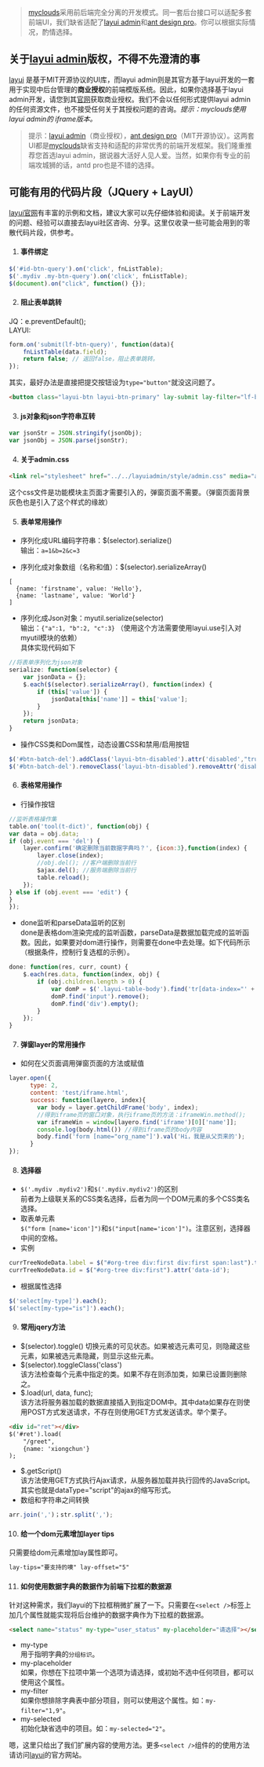>[myclouds](https://gitee.com/osworks/MyClouds)采用前后端完全分离的开发模式。同一套后台接口可以适配多套前端UI，我们缺省适配了[layui admin](https://www.layui.com/admin/)和[ant design pro](https://pro.ant.design/index-cn)。你可以根据实际情况，酌情选择。

## 关于[layui admin](https://www.layui.com/admin/)版权，不得不先澄清的事
[layui](https://www.layui.com) 是基于MIT开源协议的UI库，而layui admin则是其官方基于layui开发的一套用于实现中后台管理的**商业授权**的前端模版系统。因此，如果你选择基于layui admin开发，请您到其[官网](https://www.layui.com/admin/)获取商业授权。我们不会以任何形式提供layui admin的任何资源文件，也不接受任何关于其授权问题的咨询。*提示：myclouds使用layui admin的 iframe版本。*
> 提示：[layui admin](https://www.layui.com/admin/)（商业授权），[ant design pro](https://pro.ant.design/index-cn)（MIT开源协议）。这两套UI都是[myclouds](https://gitee.com/osworks/MyClouds)缺省支持和适配的非常优秀的前端开发框架。我们隆重推荐您首选layui admin，据说器大活好人见人爱。当然，如果你有专业的前端攻城狮的话，antd pro也是不错的选择。

## 可能有用的代码片段（JQuery + LayUI）
[layui官网](https://www.layui.com)有丰富的示例和文档，建议大家可以先仔细体验和阅读。关于前端开发的问题、经验可以直接去layui社区咨询、分享。这里仅收录一些可能会用到的零散代码片段，供参考。

1. #### 事件绑定
``` javascript
$('#id-btn-query').on('click', fnListTable);  
$('.mydiv .my-btn-query').on('click', fnListTable);
$(document).on("click", function() {});
```
2. #### 阻止表单跳转
JQ：e.preventDefault();  
LAYUI:  
``` javascript
form.on('submit(lf-btn-query)', function(data){
	fnListTable(data.field);
	return false; // 返回false，阻止表单跳转。
});
```
其实，最好办法是直接把提交按钮设为`type="button"`就没这问题了。
``` html
<button class="layui-btn layui-btn-primary" lay-submit lay-filter="lf-btn-query" type="button">
```

3. #### js对象和json字符串互转
``` javascript
var jsonStr = JSON.stringify(jsonObj);
var jsonObj = JSON.parse(jsonStr);
```
4. #### 关于admin.css
``` html
<link rel="stylesheet" href="../../layuiadmin/style/admin.css" media="all">
```
这个css文件是功能模块主页面才需要引入的，弹窗页面不需要。（弹窗页面背景灰色也是引入了这个样式的缘故）

5. #### 表单常用操作
  - 序列化成URL编码字符串：$(selector).serialize()  
     输出：`a=1&b=2&c=3`

  - 序列化成对象数组（名称和值）：$(selector).serializeArray()  
```
[ 
  {name: 'firstname', value: 'Hello'}, 
  {name: 'lastname', value: 'World'}
]
```

  - 序列化成Json对象：myutil.serialize(selector)  
    输出：`{"a":1, "b":2, "c":3}`  （使用这个方法需要使用layui.use引入对myutil模块的依赖）  
	具体实现代码如下  
``` javascript
//将表单序列化为json对象
serialize: function(selector) {
	var jsonData = {};
	$.each($(selector).serializeArray(), function(index) {
		if (this['value']) {
			jsonData[this['name']] = this['value'];
		}
	});
	return jsonData;
}
```

  - 操作CSS类和Dom属性，动态设置CSS和禁用/启用按钮
``` javascript
$('#btn-batch-del').addClass('layui-btn-disabled').attr('disabled',"true");
$('#btn-batch-del').removeClass('layui-btn-disabled').removeAttr('disabled');
```
   
6. #### 表格常用操作
  - 行操作按钮  
``` javascript
//监听表格操作集
table.on('tool(t-dict)', function(obj) {
var data = obj.data;
if (obj.event === 'del') {
	layer.confirm('确定删除当前数据字典吗？', {icon:3},function(index) {
		layer.close(index);
		//obj.del(); //客户端删除当前行
		$ajax.del(); //服务端删除当前行
		table.reload();
	});
} else if (obj.event === 'edit') {
}
});
```  
  - done监听和parseData监听的区别  
   done是表格dom渲染完成的监听函数，parseData是数据加载完成的监听函数。因此，如果要对dom进行操作，则需要在done中去处理。如下代码所示（根据条件，控制行复选框的示例）。
``` javascript
done: function(res, curr, count) {
	$.each(res.data, function(index, obj) {
		if (obj.children.length > 0) {
			var domP = $('.layui-table-body').find('tr[data-index="' + obj.lay_table_index + '"]').find('td:first').find('p');
			domP.find('input').remove();
			domP.find('div').empty();
		}
	});
}
```

7. #### 弹窗layer的常用操作
  - 如何在父页面调用弹窗页面的方法或赋值
``` javascript
layer.open({
	  type: 2,
	  content: 'test/iframe.html',
	  success: function(layero, index){
		var body = layer.getChildFrame('body', index);
		//得到iframe页的窗口对象，执行iframe页的方法：iframeWin.method();
		var iframeWin = window[layero.find('iframe')[0]['name']];
		console.log(body.html()) //得到iframe页的body内容
		body.find('form [name="org_name"]').val('Hi，我是从父页来的');
	  }
});      
```
8. #### 选择器
  - `$('.mydiv .mydiv2')`和`$('.mydiv.mydiv2')`的区别  
	   前者为上级联关系的CSS类名选择，后者为同一个DOM元素的多个CSS类名选择。
  - 取表单元素  
    `$("form [name='icon']")`和`$("input[name='icon']")`。注意区别，选择器中间的空格。
  - 实例  
``` javascript
currTreeNodeData.label = $("#org-tree div:first div:first span:last").text();
currTreeNodeData.id = $("#org-tree div:first").attr('data-id');
```
  - 根据属性选择
 ``` javascript
$('select[my-type]').each();
$('select[my-type="is"]').each();
```

9. #### 常用jqery方法
 - $(selector).toggle()
   切换元素的可见状态。如果被选元素可见，则隐藏这些元素，如果被选元素隐藏，则显示这些元素。
 - $(selector).toggleClass('class')  
    该方法检查每个元素中指定的类。如果不存在则添加类，如果已设置则删除之。
 - $.load(url, data, func);  
    该方法将服务器加载的数据直接插入到指定DOM中。其中data如果存在则使用POST方式发送请求，不存在则使用GET方式发送请求。举个栗子。
``` html
<div id="ret"></div>
$('#ret').load(
	"/greet",
	{name: 'xiongchun'}
);
```
 - $.getScript()  
    该方法使用GET方式执行Ajax请求，从服务器加载并执行回传的JavaScript。其实也就是dataType="script"的ajax的缩写形式。
 - 数组和字符串之间转换
``` javascript
arr.join(',')；str.split(',');
```
10. #### 给一个dom元素增加layer tips		
只需要给dom元素增加lay属性即可。
``` html
lay-tips="要支持的噢" lay-offset="5"
```
11. #### 如何使用数据字典的数据作为前端下拉框的数据源
针对这种需求，我们layui的下拉框稍微扩展了一下。只需要在`<select />`标签上加几个属性就能实现将后台维护的数据字典作为下拉框的数据源。
``` html
<select name="status" my-type="user_status" my-placeholder="请选择"></select>
```
 - my-type  
用于指明字典的`分组标识`。
 - my-placeholder  
如果，你想在下拉项中第一个选项为请选择，或初始不选中任何项目，都可以使用这个属性。
 - my-filter  
如果你想排除字典表中部分项目，则可以使用这个属性。如：`my-filter="1,9"`。
 - my-selected  
初始化缺省选中的项目。如：`my-selected="2"`。  

 嗯，这里只给出了我们扩展内容的使用方法。更多`<select />`组件的的使用方法请访问[layui](https://www.layui.com)的官方网站。
